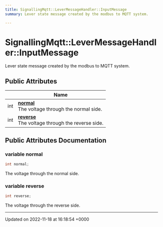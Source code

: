 ```yaml
---
title: SignallingMqtt::LeverMessageHandler::InputMessage
summary: Lever state message created by the modbus to MQTT system. 

---
```


# SignallingMqtt::LeverMessageHandler::InputMessage



Lever state message created by the modbus to MQTT system. 

## Public Attributes

|                | Name           |
| -------------- | -------------- |
| int | **[normal](/SignallingSystem-doc/mainsystem/Classes/classSignallingMqtt_1_1LeverMessageHandler_1_1InputMessage/#variable-normal)** <br>The voltage through the normal side.  |
| int | **[reverse](/SignallingSystem-doc/mainsystem/Classes/classSignallingMqtt_1_1LeverMessageHandler_1_1InputMessage/#variable-reverse)** <br>The voltage through the reverse side.  |

## Public Attributes Documentation

### variable normal

```csharp
int normal;
```

The voltage through the normal side. 

### variable reverse

```csharp
int reverse;
```

The voltage through the reverse side. 

-------------------------------

Updated on 2022-11-18 at 16:18:54 +0000